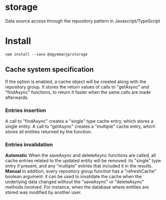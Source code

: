 # storage
Data source access through the repository pattern in Javascript/TypeScript

# Install
`npm install --save @agyemanjp/storage`

## Cache system specification
If the option is enabled, a cache object will be created along with the repository group.
It stores the return values of calls to "getAsync" and "findAsync" functions, to return it faster when the same calls are made afterwards.

### Entries insertion
A call to "findAsync" creates a "single" type cache entry, which stores a single entity.
A call to "getAsync" creates a "multiple" cache entry, which stores all entities returned by the function.

### Entries invalidation
**Automatic**
When the saveAsync and deleteAsync functions are called, all cache entries related to the updated entity will be removed: its "single" type entry if present, and any "multiple" entries that included it in the results.
**Manual**
In addition, every repository group function has a "refreshCache" boolean argument: it can be used to invalidate the cache when the underlying data changed without the "saveAsync" or "deleteAsync" methods involved. For instance, when the database where entities are stored was modified by another user.
